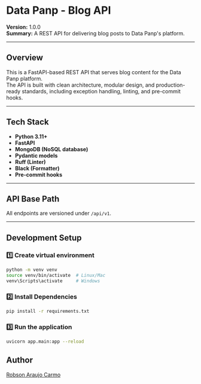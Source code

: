 # Data Panp - Blog API

**Version:** 1.0.0  
**Summary:** A REST API for delivering blog posts to Data Panp's platform.

---

## Overview

This is a FastAPI-based REST API that serves blog content for the Data Panp platform.  
The API is built with clean architecture, modular design, and production-ready standards, including exception handling, linting, and pre-commit hooks.

---

## Tech Stack

- **Python 3.11+**
- **FastAPI**
- **MongoDB (NoSQL database)**
- **Pydantic models**
- **Ruff (Linter)**
- **Black (Formatter)**
- **Pre-commit hooks**

---

## API Base Path

All endpoints are versioned under `/api/v1`.

---

## Development Setup

### 1️⃣ Create virtual environment

```bash
python -m venv venv
source venv/bin/activate  # Linux/Mac
venv\Scripts\activate     # Windows
```

### 2️⃣ Install Dependencies

```bash
pip install -r requirements.txt
```

### 3️⃣ Run the application

```bash
uvicorn app.main:app --reload
```

## Author

[Robson Araujo Carmo](https://github.com/RobsonAraujo)
